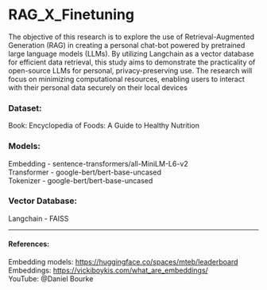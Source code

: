 # RAG_X_Finetuning
The objective of this research is to explore the use of Retrieval-Augmented Generation (RAG) in creating a personal chat-bot powered by pretrained large language models (LLMs). By utilizing Langchain as a vector database for efficient data retrieval, this study aims to demonstrate the practicality of open-source LLMs for personal, privacy-preserving use. The research will focus on minimizing computational resources, enabling users to interact with their personal data securely on their local devices

### Dataset:
Book: Encyclopedia of Foods: A Guide to Healthy Nutrition

### Models:
Embedding - sentence-transformers/all-MiniLM-L6-v2 \
Transformer - google-bert/bert-base-uncased \
Tokenizer - google-bert/bert-base-uncased 

### Vector Database:
Langchain - FAISS




-----------------------------------------------------------------
#### References:
Embedding models: https://huggingface.co/spaces/mteb/leaderboard \
Embeddings: https://vickiboykis.com/what_are_embeddings/ \
YouTube: @Daniel Bourke
